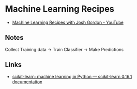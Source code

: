 # Machine Learning Recipes

- [Machine Learning Recipes with Josh Gordon - YouTube](https://www.youtube.com/playlist?list=PLOU2XLYxmsIIuiBfYad6rFYQU_jL2ryal)

## Notes

Collect Training data -> Train Classifier -> Make Predictions

## Links

- [scikit-learn: machine learning in Python — scikit-learn 0.16.1 documentation](http://scikit-learn.org/)
